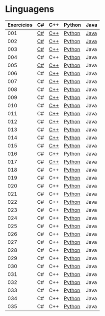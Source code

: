 # Linguagens

| Exercícios | C#                  | C++                  |  Python                   |  Java                   |
| ---------- | ------------------- | -------------------- | ------------------------  | ----------------------- |
| 001        | [C#](./c%23/001.cs) | [C++](./c++/001.cpp) | [Python](./python/001.py) | [Java](./java/001.java) |
| 002        | [C#](./c%23/002.cs) | [C++](./c++/002.cpp) | [Python](./python/002.py) | [Java](./java/002.java) |
| 003        | [C#](./c%23/003.cs) | [C++](./c++/003.cpp) | [Python](./python/003.py) | Java                    |
| 004        | C#                  | C++                  | [Python](./python/004.py) | Java                    |
| 005        | [C#](./c%23/005.cs) | [C++](./c++/005.cpp) | [Python](./python/005.py) | Java                    |
| 006        | C#                  | [C++](./c++/006.cpp) | [Python](./python/006.py) | Java                    |
| 007        | C#                  | [C++](./c++/007.cpp) | [Python](./python/007.py) | Java                    |
| 008        | C#                  | [C++](./c++/008.cpp) | [Python](./python/008.py) | Java                    |
| 009        | C#                  | [C++](./c++/009.cpp) | [Python](./python/009.py) | Java                    |
| 010        | C#                  | [C++](./c++/010.cpp) | [Python](./python/010.py) | Java                    |
| 011        | C#                  | [C++](./c++/011.cpp) | [Python](./python/011.py) | Java                    |
| 012        | C#                  | [C++](./c++/012.cpp) | [Python](./python/012.py) | Java                    |
| 013        | C#                  | [C++](./c++/013.cpp) | [Python](./python/013.py) | Java                    |
| 014        | C#                  | [C++](./c++/014.cpp) | [Python](./python/014.py) | Java                    |
| 015        | C#                  | [C++](./c++/015.cpp) | [Python](./python/015.py) | Java                    |
| 016        | C#                  | [C++](./c++/016.cpp) | [Python](./python/016.py) | Java                    |
| 017        | C#                  | [C++](./c++/017.cpp) | [Python](./python/017.py) | Java                    |
| 018        | C#                  | C++                  | [Python](./python/018.py) | Java                    |
| 019        | C#                  | C++                  | [Python](./python/019.py) | Java                    |
| 020        | C#                  | C++                  | [Python](./python/020.py) | Java                    |
| 021        | C#                  | C++                  | [Python](./python/021.py) | Java                    |
| 022        | C#                  | C++                  | [Python](./python/022.py) | Java                    |
| 023        | C#                  | C++                  | [Python](./python/023.py) | Java                    |
| 024        | C#                  | C++                  | [Python](./python/024.py) | Java                    |
| 025        | C#                  | C++                  | [Python](./python/025.py) | Java                    |
| 026        | C#                  | C++                  | [Python](./python/026.py) | Java                    |
| 027        | C#                  | C++                  | [Python](./python/027.py) | Java                    |
| 028        | C#                  | C++                  | [Python](./python/028.py) | Java                    |
| 029        | C#                  | C++                  | [Python](./python/029.py) | Java                    |
| 030        | C#                  | C++                  | [Python](./python/030.py) | Java                    |
| 031        | C#                  | C++                  | [Python](./python/031.py) | Java                    |
| 032        | C#                  | C++                  | [Python](./python/032.py) | Java                    |
| 033        | C#                  | C++                  | [Python](./python/033.py) | Java                    |
| 034        | C#                  | C++                  | [Python](./python/034.py) | Java                    |
| 035        | C#                  | C++                  | [Python](./python/035.py) | Java                    |
